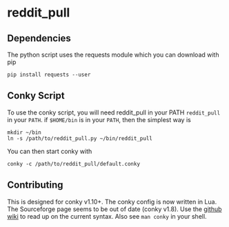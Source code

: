 # reddit_pull

## Dependencies
The python script uses the requests module which you can download with pip

``` shell
pip install requests --user
```

## Conky Script
To use the conky script, you will need reddit_pull in your PATH
`reddit_pull` in your `PATH`. if `$HOME/bin` is in your `PATH`, then
the simplest way is

``` shell
mkdir ~/bin
ln -s /path/to/reddit_pull.py ~/bin/reddit_pull
```

You can then start conky with

``` shell
conky -c /path/to/reddit_pull/default.conky
```

## Contributing
This is designed for conky v1.10+. The conky config is now written in
Lua. The Sourceforge page seems to be out of date (conky v1.8). Use
the [github wiki](https://github.com/brndnmtthws/conky/wiki/) to read
up on the current syntax. Also see `man conky` in your shell.
